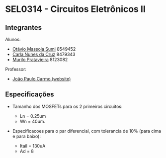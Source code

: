 # SEL0314 - Circuitos Eletrônicos II
## Integrantes
Alunos:
* [Otávio Massola Sumi](mailto:otavio.sumi@usp.br) 8549452
* [Carla Nunes da Cruz](mailto:carla.nunes@usp.br) 8479343
* [Murilo Pratavieira](mailto:murilo.pratavieira@gmail.com) 8123082

Professor:
* [João Paulo Carmo (website)](http://www.sel.eesc.usp.br/jcarmo/syllabus_SEL0314_2017.html)

## Especificações
* Tamanho dos MOSFETs para os 2 primeiros circuitos: 
  * Ln = 0.25um
  * Wn = 40um.
  
* Especificacoes para o par diferencial, com tolerancia de 10% (para cima e para baixo):
  * Itail = 130uA
  * Ad = 8
